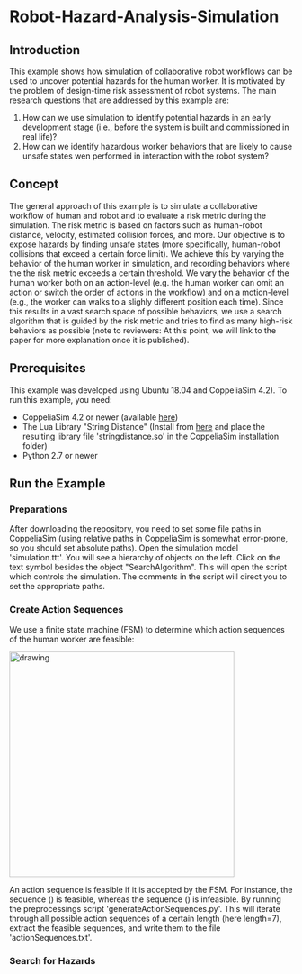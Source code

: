 # Robot-Hazard-Analysis-Simulation
## Introduction
This example shows how simulation of collaborative robot workflows can be used to uncover potential hazards for the human worker. It is motivated by the problem of design-time risk assessment of robot systems. The main research questions that are addressed by this example are:
1. How can we use simulation to identify potential hazards in an early development stage (i.e., before the system is built and commissioned in real life)?
2. How can we identify hazardous worker behaviors that are likely to cause unsafe states wen performed in interaction with the robot system?

## Concept
The general approach of this example is to simulate a collaborative workflow of human and robot and to evaluate a risk metric during the simulation. The risk metric is based on factors such as human-robot distance, velocity, estimated collision forces, and more. Our objective is to expose hazards by finding unsafe states (more specifically, human-robot collisions that exceed a certain force limit). We achieve this by varying the behavior of the human worker in simulation, and recording behaviors where the the risk metric exceeds a certain threshold. We vary the behavior of the human worker both on an action-level (e.g. the human worker can omit an action or switch the order of actions in the workflow) and on a motion-level (e.g., the worker can walks to a slighly different position each time). Since this results in a vast search space of possible behaviors, we use a search algorithm that is guided by the risk metric and tries to find as many high-risk behaviors as possible (note to reviewers: At this point, we will link to the paper for more explanation once it is published).

## Prerequisites
This example was developed using Ubuntu 18.04 and CoppeliaSim 4.2). To run this example, you need:
- CoppeliaSim 4.2 or newer (available [here](https://www.coppeliarobotics.com/downloads))
- The Lua Library "String Distance" (Install from [here](http://www.ccpa.puc-rio.br/software/stringdistance/) and place the resulting library file 'stringdistance.so' in the CoppeliaSim installation folder)
- Python 2.7 or newer

## Run the Example
### Preparations
After downloading the repository, you need to set some file paths in CoppeliaSim (using relative paths in CoppeliaSim is somewhat error-prone, so you should set absolute paths). Open the simulation model 'simulation.ttt'. You will see a hierarchy of objects on the left. Click on the text symbol besides the object "SearchAlgorithm". This will open the script which controls the simulation. The comments in the script will direct you to set the appropriate paths.

### Create Action Sequences
We use a finite state machine (FSM) to determine which action sequences of the human worker are feasible:

<img src="https://user-images.githubusercontent.com/56551323/139909669-5295cd09-7c8b-432c-a03f-5b898078db2e.png" alt="drawing" width="400"/>

An action sequence is feasible if it is accepted by the FSM. For instance, the sequence () is feasible, whereas the sequence () is infeasible.
By running the preprocessings script 'generateActionSequences.py'. This will iterate through all possible action sequences of a certain length (here length=7), extract the feasible sequences, and write them to the file 'actionSequences.txt'.

### Search for Hazards

